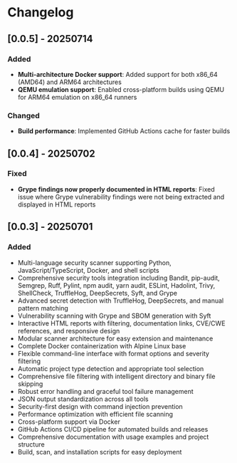 # Changelog

## [0.0.5] - 20250714

### Added
- **Multi-architecture Docker support**: Added support for both x86_64 (AMD64) and ARM64 architectures
- **QEMU emulation support**: Enabled cross-platform builds using QEMU for ARM64 emulation on x86_64 runners

### Changed
- **Build performance**: Implemented GitHub Actions cache for faster builds

## [0.0.4] - 20250702

### Fixed
- **Grype findings now properly documented in HTML reports**: Fixed issue where Grype vulnerability findings were not being extracted and displayed in HTML reports

## [0.0.3] - 20250701

### Added
- Multi-language security scanner supporting Python, JavaScript/TypeScript, Docker, and shell scripts
- Comprehensive security tools integration including Bandit, pip-audit, Semgrep, Ruff, Pylint, npm audit, yarn audit, ESLint, Hadolint, Trivy, ShellCheck, TruffleHog, DeepSecrets, Syft, and Grype
- Advanced secret detection with TruffleHog, DeepSecrets, and manual pattern matching
- Vulnerability scanning with Grype and SBOM generation with Syft
- Interactive HTML reports with filtering, documentation links, CVE/CWE references, and responsive design
- Modular scanner architecture for easy extension and maintenance
- Complete Docker containerization with Alpine Linux base
- Flexible command-line interface with format options and severity filtering
- Automatic project type detection and appropriate tool selection
- Comprehensive file filtering with intelligent directory and binary file skipping
- Robust error handling and graceful tool failure management
- JSON output standardization across all tools
- Security-first design with command injection prevention
- Performance optimization with efficient file scanning
- Cross-platform support via Docker
- GitHub Actions CI/CD pipeline for automated builds and releases
- Comprehensive documentation with usage examples and project structure
- Build, scan, and installation scripts for easy deployment
